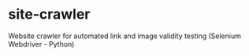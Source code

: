 site-crawler
============

Website crawler for automated link and image validity testing (Selenium Webdriver - Python)
